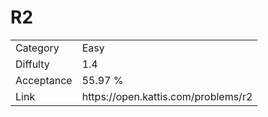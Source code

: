 # R2

<table>
    <tr>
        <td>Category</td>
        <td>Easy</td>
    </tr>
    <tr>
        <td>Diffulty</td>
        <td>1.4</td>
    </tr>
    <tr>
        <td>Acceptance</td>
        <td>55.97 %</td>
    </tr>
    <tr>
        <td>Link</td>
        <td>https://open.kattis.com/problems/r2</td>
    </tr>
</table>